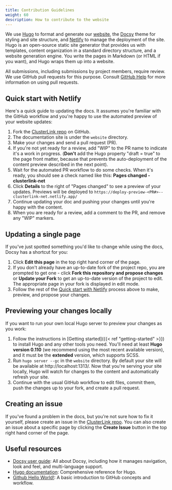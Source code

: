 ```yaml
---
title: Contribution Guidelines
weight: 60
description: How to contribute to the website
---
```


We use [Hugo](https://gohugo.io/) to format and generate our [website](https://clusterlink.net),
 the [Docsy](https://github.com/google/docsy) theme for styling and site structure,
 and [Netlify](https://www.netlify.com/) to manage the deployment of the site.
 Hugo is an open-source static site generator that provides us with templates,
 content organization in a standard directory structure, and a website generation
 engine. You write the pages in Markdown (or HTML if you want), and Hugo wraps
 them up into a website.

All submissions, including submissions by project members, require review. We
 use GitHub pull requests for this purpose. Consult
 [GitHub Help](https://help.github.com/articles/about-pull-requests/) for more
 information on using pull requests.

## Quick start with Netlify

Here's a quick guide to updating the docs. It assumes you're familiar with the
 GitHub workflow and you're happy to use the automated preview of your website
 updates:

1. Fork the [ClusterLink repo](https://github.com/clusterlink-net/clusterlink) on GitHub.
1. The documentation site is under the `website` directory.
1. Make your changes and send a pull request (PR).
1. If you're not yet ready for a review, add "WIP" to the PR name to indicate
  it's a work in progress. (**Don't** add the Hugo property
  "draft = true" to the page front matter, because that prevents the
  auto-deployment of the content preview described in the next point).
1. Wait for the automated PR workflow to do some checks. When it's ready,
  you should see a check named like this: **Pages changed - clusterlink-net**
1. Click **Details** to the right of "Pages changed" to see a preview
  of your updates. Previews will be deployed to `https://deploy-preview-<PR#>--clusterlink-net.netlify.app/`
1. Continue updating your doc and pushing your changes until you're happy with
  the content.
1. When you are ready for a review, add a comment to the PR, and remove any
  "WIP" markers.

## Updating a single page

If you've just spotted something you'd like to change while using the docs, Docsy has a
 shortcut for you:

1. Click **Edit this page** in the top right hand corner of the page.
1. If you don't already have an up-to-date fork of the project repo, you are prompted to
 get one - click **Fork this repository and propose changes** or **Update your Fork** to
 get an up-to-date version of the project to edit. The appropriate page in your fork is
 displayed in edit mode.
1. Follow the rest of the [Quick start with Netlify](#quick-start-with-netlify) process
 above to make, preview, and propose your changes.

## Previewing your changes locally

If you want to run your own local Hugo server to preview your changes as you work:

<!-- TODO should add a dedicated getting-started for website authoring -->

1. Follow the instructions in [Getting started]({{< ref "getting-started" >}}) to install Hugo
 and any other tools you need. You'll need at least **Hugo version 0.110** (we recommend
 using the most recent available version), and it must be the **extended** version,
 which supports SCSS.
1. Run `hugo server --gc` in the `website` directory. By default your site will be available
 at http://localhost:1313/. Now that you're serving your site locally, Hugo will watch
 for changes to the content and automatically refresh your site.
1. Continue with the usual GitHub workflow to edit files, commit them, push the
  changes up to your fork, and create a pull request.

## Creating an issue

If you've found a problem in the docs, but you're not sure how to fix it yourself,
 please create an issue in the [ClusterLink repo](https://github.com/clusterlink-net/clusterlink/issues).
 You can also create an issue about a specific page by clicking the **Create Issue**
 button in the top right hand corner of the page.

## Useful resources

* [Docsy user guide](https://www.docsy.dev/docs/): All about Docsy, including how it
 manages navigation, look and feel, and multi-language support.
* [Hugo documentation](https://gohugo.io/documentation/): Comprehensive reference for Hugo.
* [Github Hello World!](https://guides.github.com/activities/hello-world/): A basic
 introduction to GitHub concepts and workflow.
